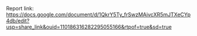 
Report link: https://docs.google.com/document/d/1QkrY5Ty_frSwzMAivcXR5mJTXeCYp4db/edit?usp=share_link&ouid=110186316282295055166&rtpof=true&sd=true

